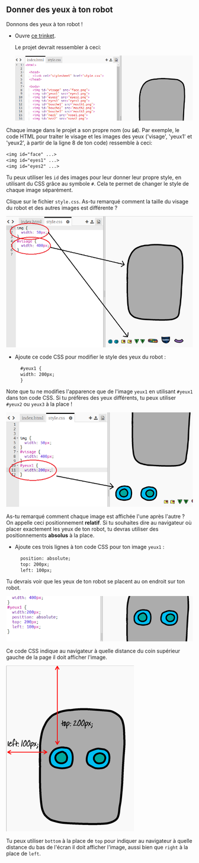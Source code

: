 ## Donner des yeux à ton robot

Donnons des yeux à ton robot !

+ Ouvre [ce trinket](http://jumpto.cc/web-robot).
    
    Le projet devrait ressembler à ceci:
    
    ![capture d'écran](images/robot-starter.png)

Chaque image dans le projet a son propre nom (ou **`id`**). Par exemple, le code HTML pour traiter le visage et les images des yeux ('visage', 'yeux1' et 'yeux2', à partir de la ligne 8 de ton code) ressemble à ceci:

    <img id="face" ...>
    <img id="eyes1" ...>
    <img id="eyes2" ...>
    

Tu peux utiliser les `id` des images pour leur donner leur propre style, en utilisant du CSS grâce au symbole `#`. Cela te permet de changer le style de chaque image séparément.

Clique sur le fichier `style.css`. As-tu remarqué comment la taille du visage du robot et des autres images est différente ?

![capture d'écran](images/robot-id.png)

+ Ajoute ce code CSS pour modifier le style des yeux du robot :
    
        #yeux1 {
        width: 200px;
        }
        

Note que tu ne modifies l'apparence que de l'image `yeux1` en utilisant `#yeux1` dans ton code CSS. Si tu préfères des yeux différents, tu peux utiliser `#yeux2` ou `yeux3` à la place !

![capture d'écran](images/robot-eyes-width.png)

As-tu remarqué comment chaque image est affichée l'une après l'autre ? On appelle ceci positionnement **relatif**. Si tu souhaites dire au navigateur où placer exactement les yeux de ton robot, tu devras utiliser des positionnements **absolus** à la place.

+ Ajoute ces trois lignes à ton code CSS pour ton image `yeux1` :
    
        position: absolute;
        top: 200px;
        left: 100px;
        

Tu devrais voir que les yeux de ton robot se placent au on endroit sur ton robot.

![capture d'écran](images/robot-eyes-position.png)

Ce code CSS indique au navigateur à quelle distance du coin supérieur gauche de la page il doit afficher l'image.

![screenshot](images/robot-eyes-position2.png)

Tu peux utiliser `bottom` à la place de `top` pour indiquer au navigateur à quelle distance du bas de l'écran il doit afficher l'image, aussi bien que `right` à la place de `left`.